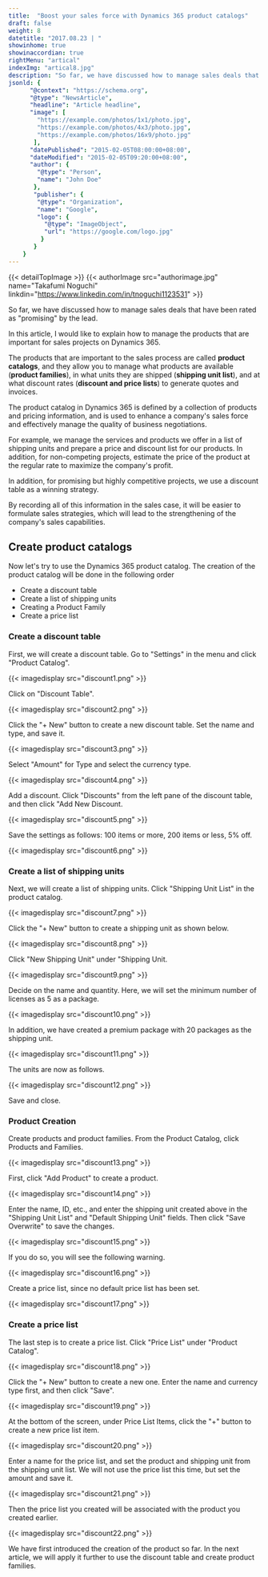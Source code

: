 ```yaml
---
title:  "Boost your sales force with Dynamics 365 product catalogs"
draft: false
weight: 8
datetitle: "2017.08.23 | "
showinhome: true
showinaccordian: true
rightMenu: "artical"
indexImg: "artical8.jpg"
description: "So far, we have discussed how to manage sales deals that have been rated as \"promising\" by the lead."
jsonld: {
      "@context": "https://schema.org",
      "@type": "NewsArticle",
      "headline": "Article headline",
      "image": [
        "https://example.com/photos/1x1/photo.jpg",
        "https://example.com/photos/4x3/photo.jpg",
        "https://example.com/photos/16x9/photo.jpg"
       ],
      "datePublished": "2015-02-05T08:00:00+08:00",
      "dateModified": "2015-02-05T09:20:00+08:00",
      "author": {
        "@type": "Person",
        "name": "John Doe"
       },
       "publisher": {
        "@type": "Organization",
        "name": "Google",
        "logo": {
          "@type": "ImageObject",
          "url": "https://google.com/logo.jpg"
         }
       }
    }
---
```

{{< detailTopImage >}}
{{< authorImage src="authorimage.jpg" name="Takafumi Noguchi" linkdin="https://www.linkedin.com/in/tnoguchi1123531" >}}
<!-- Intro  -->
So far, we have discussed how to manage sales deals that have been rated as "promising" by the lead.

In this article, I would like to explain how to manage the products that are important for sales projects on Dynamics 365.

The products that are important to the sales process are called **product catalogs**, and they allow you to manage what products are available (**product families**), in what units they are shipped (**shipping unit list**), and at what discount rates (**discount and price lists**) to generate quotes and invoices.

The product catalog in Dynamics 365 is defined by a collection of products and pricing information, and is used to enhance a company's sales force and effectively manage the quality of business negotiations.

For example, we manage the services and products we offer in a list of shipping units and prepare a price and discount list for our products. In addition, for non-competing projects, estimate the price of the product at the regular rate to maximize the company's profit.

In addition, for promising but highly competitive projects, we use a discount table as a winning strategy.

By recording all of this information in the sales case, it will be easier to formulate sales strategies, which will lead to the strengthening of the company's sales capabilities.


## Create product catalogs
Now let's try to use the Dynamics 365 product catalog. The creation of the product catalog will be done in the following order
* Create a discount table
* Create a list of shipping units
* Creating a Product Family
* Create a price list

### Create a discount table
First, we will create a discount table. Go to "Settings" in the menu and click "Product Catalog".
<!-- Image= discount1.png -->
{{< imagedisplay src="discount1.png" >}}

Click on "Discount Table".
<!-- Image= discount2.png -->
{{< imagedisplay src="discount2.png" >}}

Click the "+ New" button to create a new discount table. Set the name and type, and save it.
<!-- Image= discount3.png -->
{{< imagedisplay src="discount3.png" >}}

Select "Amount" for Type and select the currency type.
<!-- Image= discount4.png -->
{{< imagedisplay src="discount4.png" >}}

Add a discount. Click "Discounts" from the left pane of the discount table, and then click "Add New Discount.
<!-- Image= discount5.png -->
{{< imagedisplay src="discount5.png" >}}

Save the settings as follows: 100 items or more, 200 items or less, 5% off.
<!-- Image= discount6.png -->
{{< imagedisplay src="discount6.png" >}}

### Create a list of shipping units
Next, we will create a list of shipping units. Click "Shipping Unit List" in the product catalog.
<!-- Image= discount7.png -->
{{< imagedisplay src="discount7.png" >}}

Click the "+ New" button to create a shipping unit as shown below.
<!-- Image= discount8.png -->
{{< imagedisplay src="discount8.png" >}}

Click "New Shipping Unit" under "Shipping Unit.
<!-- Image= discount9.png -->
{{< imagedisplay src="discount9.png" >}}

Decide on the name and quantity. Here, we will set the minimum number of licenses as 5 as a package.
<!-- Image= discount10.png -->
{{< imagedisplay src="discount10.png" >}}

In addition, we have created a premium package with 20 packages as the shipping unit.
<!-- Image= discount11.png -->
{{< imagedisplay src="discount11.png" >}}

The units are now as follows.
<!-- Image= discount12.png -->
{{< imagedisplay src="discount12.png" >}}

Save and close.

### Product Creation
Create products and product families. From the Product Catalog, click Products and Families.
<!-- Image= discount13.png -->
{{< imagedisplay src="discount13.png" >}}

First, click "Add Product" to create a product.
<!-- Image= discount14.png -->
{{< imagedisplay src="discount14.png" >}}

Enter the name, ID, etc., and enter the shipping unit created above in the "Shipping Unit List" and "Default Shipping Unit" fields. Then click "Save Overwrite" to save the changes.
<!-- Image= discount15.png -->
{{< imagedisplay src="discount15.png" >}}

If you do so, you will see the following warning.
<!-- Image= discount16.png -->
{{< imagedisplay src="discount16.png" >}}

Create a price list, since no default price list has been set.
<!-- Image= discount17.png -->
{{< imagedisplay src="discount17.png" >}}

### Create a price list
The last step is to create a price list. Click "Price List" under "Product Catalog".
<!-- Image= discount18.png -->
{{< imagedisplay src="discount18.png" >}}

Click the "+ New" button to create a new one. Enter the name and currency type first, and then click "Save".
<!-- Image= discount19.png -->
{{< imagedisplay src="discount19.png" >}}

At the bottom of the screen, under Price List Items, click the "+" button to create a new price list item.
<!-- Image= discount20.png -->
{{< imagedisplay src="discount20.png" >}}

Enter a name for the price list, and set the product and shipping unit from the shipping unit list. We will not use the price list this time, but set the amount and save it.
<!-- Image= discount21.png -->
{{< imagedisplay src="discount21.png" >}}

Then the price list you created will be associated with the product you created earlier.
<!-- Image= discount22.png -->
{{< imagedisplay src="discount22.png" >}}

We have first introduced the creation of the product so far. In the next article, we will apply it further to use the discount table and create product families.